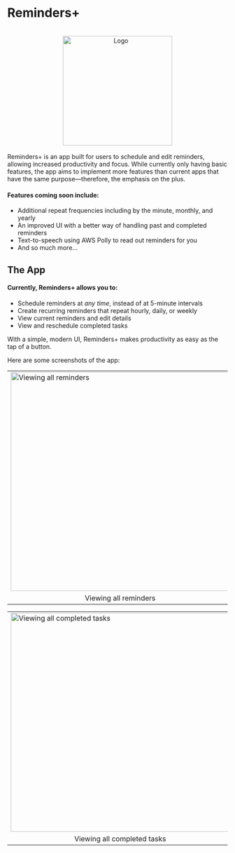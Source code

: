 # Reminders+
<br>
<div align="center" style="align-content: center">
 <img src="https://i.imgur.com/T7daC3G.png" alt="Logo" height="250"/>
</div>
<br>
Reminders+ is an app built for users to schedule and edit reminders, allowing increased productivity and focus. While currently only having basic features, the app aims to implement more features than current apps that have the same purpose—therefore, the emphasis on the plus.

#### Features coming soon include:
 * Additional repeat frequencies including by the minute, monthly, and yearly
 * An improved UI with a better way of handling past and completed reminders
 * Text-to-speech using AWS Polly to read out reminders for you
 * And so much more...

## The App
#### Currently, Reminders+ allows you to:
* Schedule reminders at *any time*, instead of at 5-minute intervals
* Create recurring reminders that repeat hourly, daily, or weekly
* View current reminders and edit details
* View and reschedule completed tasks

With a simple, modern UI, Reminders+ makes productivity as easy as the tap of a button.

Here are some screenshots of the app:

<table align="center">
 <tr>
  <td>
    <img src="https://i.imgur.com/z3oxRfK.png" alt="Viewing all reminders" height="500"/>
  </td>
  <td>
    <img src="https://i.imgur.com/cfEocHZ.png" alt="Creating a new reminder" height="500"/>
  </td>
   <td>
    <img src="https://i.imgur.com/YhWWsBI.png" alt="Viewing a current reminder" height="500"/>
  </td>
 </tr>
 <tr>
   <td align="center">Viewing all reminders</td>
   <td align="center">Creating a new reminder</td>
   <td align="center">Viewing a current reminder</td>
 </tr>
</table>
  
<table align="center">
 <tr>
  <td>
   <img src="https://i.imgur.com/PjN0GYY.png" alt="Viewing all completed tasks" height="500"/>
  </td>
  <td>
   <img src="https://i.imgur.com/1Ebcfch.png" alt="Viewing a completed task" height="500"/>
  </td>
 </tr>
 <tr>
  <td align="center">Viewing all completed tasks</td>
  <td align="center">Viewing a completed task</td>
 </tr>
</table>
